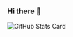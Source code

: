 ### Hi there 👋

![GitHub Stats Card](https://github-readme-stats.vercel.app/api?username=waku-waku)
